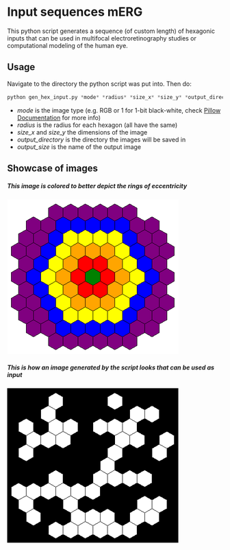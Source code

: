 # Input sequences mERG

This python script generates a sequence (of custom length) of hexagonic inputs that can be used in multifocal electroretinography studies or computational modeling of the human eye.

## Usage
Navigate to the directory the python script was put into. Then do:

```python
python gen_hex_input.py *mode* *radius* *size_x* *size_y* *output_directory* *output_size*
```
- *mode* is the image type (e.g. RGB or 1 for 1-bit black-white, check [Pillow Documentation](https://pillow.readthedocs.io/en/5.3.x/handbook/concepts.html#modes) for more info)
- *radius* is the radius for each hexagon (all have the same)
- *size_x* and *size_y* the dimensions of the image
- *output_directory* is the directory the images will be saved in
- *output_size* is the name of the output image

## Showcase of images
##### This image is colored to better depict the rings of eccentricity
![Colored Hexagon](https://raw.githubusercontent.com/verrannt/Input_sequences_mERG/master/HexagonColored.png)
##### This is how an image generated by the script looks that can be used as input
![BlackWhite Hexagon](https://raw.githubusercontent.com/verrannt/Input_sequences_mERG/master/HexagonBlackWhite1.png)
